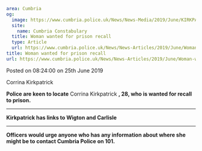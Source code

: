 ```yaml
area: Cumbria
og:
  image: https://www.cumbria.police.uk/News/News-Media/2019/June/KIRKPATRICK-CORRINA-ELIZABETH-16-07-1990jpg.jpg
  site:
    name: Cumbria Constabulary
  title: Woman wanted for prison recall
  type: Article
  url: https://www.cumbria.police.uk/News/News-Articles/2019/June/Woman-wanted-for-prison-recall.aspx
title: Woman wanted for prison recall
url: https://www.cumbria.police.uk/News/News-Articles/2019/June/Woman-wanted-for-prison-recall.aspx
```

Posted on 08:24:00 on 25th June 2019

Corrina Kirkpatrick

**Police are keen to locate** Corrina Kirkpatrick **, 28, who is wanted for recall to prison.**

** **

**Kirkpatrick has links to Wigton and Carlisle**

** **

**Officers would urge anyone who has any information about where she might be to contact Cumbria Police on 101.**
